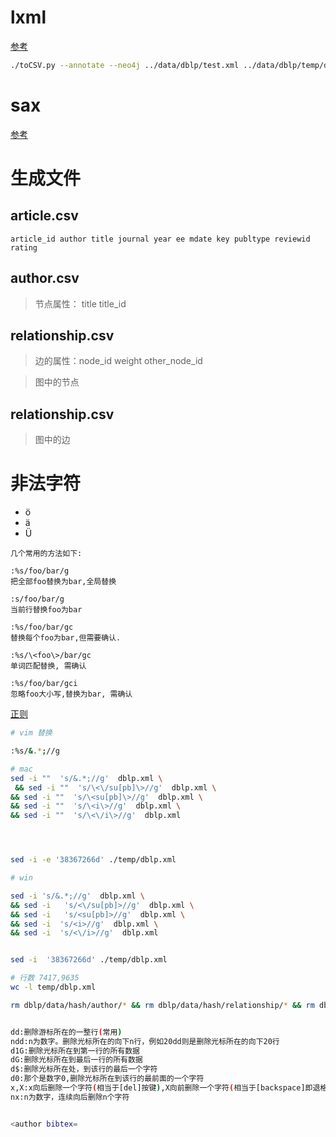 # lxml

[参考](https://github.com/ThomHurks/dblp-to-csv)

```bash
./toCSV.py --annotate --neo4j ../data/dblp/test.xml ../data/dblp/temp/dblp.dtd output.csv --relations author:authored_by journal:published_in publisher:published_by school:submitted_at editor:edited_by cite:has_citation series:is_part_of
```


# sax

[参考](https://github.com/MrKevinLu/dblp_parse/blob/master/src/lib/parse_dblp_xml.py)


# 生成文件

## article.csv

```
article_id author title journal year ee mdate key publtype reviewid rating
```

## author.csv

> 节点属性： title title_id

## relationship.csv

> 边的属性：node_id  weight  other_node_id



> 图中的节点

## relationship.csv

> 图中的边

# 非法字符

- &ouml;
- &auml;
- &Uuml;

```
几个常用的方法如下:

:%s/foo/bar/g
把全部foo替换为bar,全局替换

:s/foo/bar/g
当前行替换foo为bar

:%s/foo/bar/gc
替换每个foo为bar,但需要确认.

:%s/\<foo\>/bar/gc
单词匹配替换, 需确认

:%s/foo/bar/gci
忽略foo大小写,替换为bar, 需确认
```

[正则](https://www.cnblogs.com/chenhuan001/p/7147662.html)

```bash
# vim 替换

:%s/&.*;//g

# mac
sed -i ""  's/&.*;//g'  dblp.xml \
 && sed -i ""  's/\<\/su[pb]\>//g'  dblp.xml \
&& sed -i ""  's/\<su[pb]\>//g'  dblp.xml \
&& sed -i ""  's/\<i\>//g'  dblp.xml \
&& sed -i ""  's/\<\/i\>//g'  dblp.xml




sed -i -e '38367266d' ./temp/dblp.xml

# win

sed -i 's/&.*;//g'  dblp.xml \
&& sed -i   's/<\/su[pb]>//g'  dblp.xml \
&& sed -i   's/<su[pb]>//g'  dblp.xml \
&& sed -i  's/<i>//g'  dblp.xml \
&& sed -i  's/<\/i>//g'  dblp.xml


sed -i  '38367266d' ./temp/dblp.xml

# 行数 7417,9635
wc -l temp/dblp.xml 

rm dblp/data/hash/author/* && rm dblp/data/hash/relationship/* && rm dblp/data/csv/*


dd:删除游标所在的一整行(常用)
ndd:n为数字。删除光标所在的向下n行，例如20dd则是删除光标所在的向下20行
d1G:删除光标所在到第一行的所有数据
dG:删除光标所在到最后一行的所有数据
d$:删除光标所在处，到该行的最后一个字符
d0:那个是数字0,删除光标所在到该行的最前面的一个字符
x,X:x向后删除一个字符(相当于[del]按键),X向前删除一个字符(相当于[backspace]即退格键)
nx:n为数字，连续向后删除n个字符


<author bibtex=
